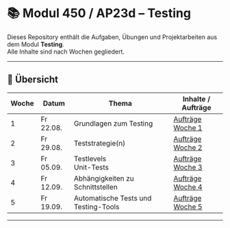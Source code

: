 # 📚 Modul 450 / AP23d – Testing

Dieses Repository enthält die Aufgaben, Übungen und Projektarbeiten aus dem Modul **Testing**.  
Alle Inhalte sind nach Wochen gegliedert.  

---

## 📅 Übersicht

| Woche | Datum       | Thema                                         | Inhalte / Aufträge |
|-------|-------------|-----------------------------------------------|---------------------|
| 1     | Fr 22.08. | Grundlagen zum Testing| [Aufträge Woche 1](./22-08) |
| 2     |Fr 29.08. |Teststrategie(n) | [Aufträge Woche 2](./29-08) |
| 3     |Fr 05.09. | Testlevels<br> Unit-Tests | [Aufträge Woche 3](./05-09) |
| 4     |Fr 12.09. | Abhängigkeiten zu Schnittstellen | [Aufträge Woche 4](./12-09) |
| 5     |Fr 19.09. | Automatische Tests und Testing-Tools | [Aufträge Woche 5](./19-09) |

---